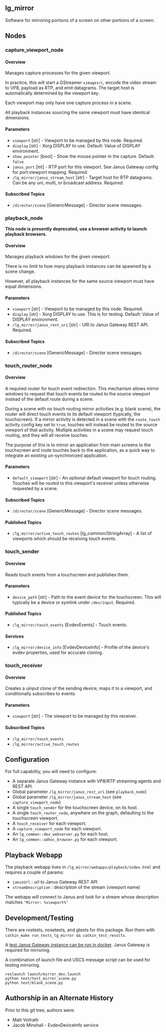 lg\_mirror
----------

Software for mirroring portions of a screen on other portions of a screen.

## Nodes

### capture\_viewport\_node

#### Overview

Manages capture processes for the given viewport.

In practice, this will start a GStreamer `ximagesrc`, encode the video stream to VP8, payload as RTP, and emit datagrams. The target host is automatically determined by the viewport key.

Each viewport may only have one capture process in a scene.

All playback instances sourcing the same viewport must have identical dimensions.

#### Parameters

* `viewport` [str] - Viewport to be managed by this node. Required.
* `display` [str] - Xorg DISPLAY to use. Default: Value of DISPLAY environment.
* `show_pointer` [bool] - Show the mouse pointer in the capture. Default: `false`
* `janus_port` [int] - RTP port for this viewport. See Janus Gateway config for port:viewport mapping. Required.
* `/lg_mirror/janus_stream_host` [str] - Target host for RTP datagrams. Can be any uni, multi, or broadcast address. Required.

#### Subscribed Topics

* `/director/scene` [GenericMessage] - Director scene messages.

### playback\_node

**This node is presently deprecated, use a browser activity to launch playback browsers.**

#### Overview

Manages playback windows for the given viewport.

There is no limit to how many playback instances can be spawned by a scene change.

However, all playback instances for the same source viewport must have equal dimensions.

#### Parameters

* `viewport` [str] - Viewport to be managed by this node. Required.
* `display` [str] - Xorg DISPLAY to use. This is for testing. Default: Value of DISPLAY environment.
* `/lg_mirror/janus_rest_uri` [str] - URI to Janus Gateway REST API. Required.

#### Subscribed Topics

* `/director/scene` [GenericMessage] - Director scene messages.

### touch\_router\_node

#### Overview

A required router for touch event redirection. This mechanism allows mirror windows to request that touch events be routed to the source viewport instead of the default route during a scene.

During a scene with no touch routing mirror activities (e.g. blank scene), the router will direct touch events to its default viewport (typically, the touchscreen). If a mirror activity is detected in a scene with the `route_touch` activity config key set to `true`, touches will instead be routed to the source viewport of that activity. Multiple activities in a scene may request touch routing, and they will all receive touches.

The purpose of this is to mirror an application from main screens to the touchscreen and route touches back to the application, as a quick way to integrate an existing un-synchronized application.

#### Parameters

* `default_viewport` [str] - An optional default viewport for touch routing. Touches will be routed to this viewport's receiver unless otherwise requested by a scene.

#### Subscribed Topics

* `/director/scene` [GenericMessage] - Director scene messages.

#### Published Topics

* `/lg_mirror/active_touch_routes` [lg\_common/StringArray] - A list of viewports which should be receiving touch events.

### touch\_sender

#### Overview

Reads touch events from a touchscreen and publishes them.

#### Parameters

* `device_path` [str] - Path to the event device for the touchscreen. This will typically be a device or symlink under `/dev/input`. Required.

#### Published Topics

* `/lg_mirror/touch_events` [EvdevEvents] - Touch events.

#### Services

* `/lg_mirror/device_info` [EvdevDeviceInfo] - Profile of the device's evdev properties, used for accurate cloning.

### touch\_receiver

#### Overview

Creates a uinput clone of the sending device, maps it to a viewport, and conditionally subscribes to events.

#### Parameters

* `viewport` [str] - The viewport to be managed by this receiver.

#### Subscribed Topics

* `/lg_mirror/touch_events`
* `/lg_mirror/active_touch_routes`

## Configuration

For full capability, you will need to configure:

* A separate Janus Gateway instance with VP8/RTP streaming agents and REST API.
* Global parameter `/lg_mirror/janus_rest_uri` (see `playback_node`)
* Global parameter `/lg_mirror/janus_stream_host` (see `capture_viewport_node`)
* A single `touch_sender` for the touchscreen device, on its host.
* A single `touch_router_node`, anywhere on the graph, defaulting to the touchscreen viewport.
* A `touch_receiver` for each viewport.
* A `capture_viewport_node` for each viewport.
* An `lg_common::dev_webserver.py` for each host.
* An `lg_common::adhoc_browser.py` for each viewport.

## Playback Webapp

The playback webapp lives in `/lg_mirror/webapps/playback/index.html` and requires a couple of params:

* `janusUrl` : url to Janus Gateway REST API
* `streamDescription` : description of the stream (viewport name)

The webapp will connect to Janus and look for a stream whose description matches `"Mirror: %viewport%"`

## Development/Testing

There are rostests, nosetests, and gtests for this package.  Run them with `catkin_make run_tests_lg_mirror && catkin_test_results`.

A [test Janus Gateway instance can be run in docker](https://github.com/EndPointCorp/docker-janus).  Janus Gateway is required for mirroring.

A combination of launch file and USCS message script can be used for testing mirroring.

```
roslaunch launch/mirror_dev.launch
python test/test_mirror_scene.py
python test/blank_scene.py
```

## Authorship in an Alternate History

Prior to this git tree, authors were:

* Matt Vollrath
* Jacob Minshall - EvdevDeviceInfo service
